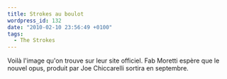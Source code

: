 ```yaml
---
title: Strokes au boulot
wordpress_id: 132
date: "2010-02-10 23:56:49 +0100"
tags:
  - The Strokes
---
```


Voilà l'image qu'on trouve sur leur site officiel. Fab Moretti espère que le
nouvel opus, produit par Joe Chiccarelli sortira en septembre.
